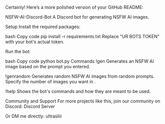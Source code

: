 
Certainly! Here’s a more polished version of your GitHub README:

NSFW-AI-Discord-Bot
A Discord bot for generating NSFW AI images.

Setup
Install the required packages:

bash
Copy code
pip install -r requirements.txt
Replace "UR BOTS TOKEN" with your bot's actual token.

Run the bot:

bash
Copy code
python bot.py
Commands
!gen <Prompt>
Generates an NSFW AI image based on the prompt you entered.

!genrandom <number>
Generates random NSFW AI images from random prompts. Specify the number of images you want in <number>.

!help
Shows the bot's commands and how they are meant to be used.

Community and Support
For more projects like this, join our community on Discord: Discord Server

Or DM me directly: ultrasliii
